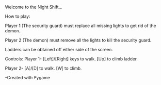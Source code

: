 Welcome to the Night Shift...


How to play:

Player 1 (The security guard) must replace all missing lights to get rid of the demon.

Player 2 (The demon) must remove all the lights to kill the security guard.

Ladders can be obtained off either side of the screen.


Controls:
Player 1- [Left]/[Right] keys to walk. [Up] to climb ladder.

Player 2- [A]/[D] to walk. [W] to climb.


-Created with Pygame
